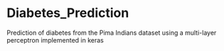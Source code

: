 # Diabetes_Prediction
Prediction of diabetes from the Pima Indians dataset using a multi-layer perceptron implemented in keras
